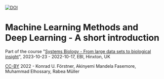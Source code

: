 [![DOI](https://zenodo.org/badge/374458850.svg)](https://zenodo.org/badge/latestdoi/374458850)

# Machine Learning Methods and Deep Learning - A short introduction

Part of the course "[Systems Biology - From large data sets to
biological
insight](https://www.ebi.ac.uk/training/events/systems-biology-large-datasets-biological-insight-1/)",
2023-10-23 - 2022-10-17, EBI, Hinxton, UK

[CC-BY](https://creativecommons.org/licenses/by/4.0/) 2022 - Konrad U. Förstner, Akinyemi Mandela Fasemore, Muhammad Elhossary, Rabea Müller
